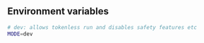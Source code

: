 

## Environment variables

```sh
# dev: allows tokenless run and disables safety features etc
MODE=dev
```
